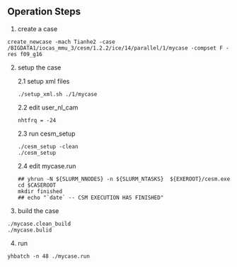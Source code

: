 ## Operation Steps

1. create a case
```
create_newcase -mach Tianhe2 -case /BIGDATA1/iocas_mmu_3/cesm/1.2.2/ice/14/parallel/1/mycase -compset F -res f09_g16
```

2. setup the case

    2.1 setup xml files
    ```
    ./setup_xml.sh ./1/mycase
    ```

    2.2 edit user_nl_cam
    ```
    nhtfrq = -24
    ```

    2.3 run cesm_setup
    ```
    ./cesm_setup -clean
    ./cesm_setup
    ```

    2.4 edit mycase.run
    ```
    ## yhrun -N ${SLURM_NNODES} -n ${SLURM_NTASKS}  ${EXEROOT}/cesm.exe 
    cd $CASEROOT
    mkdir finished
    ## echo "`date` -- CSM EXECUTION HAS FINISHED" 
    ```

3. build the case 

```
./mycase.clean_build
./mycase.bulid
```

4. run 
```
yhbatch -n 48 ./mycase.run
```
